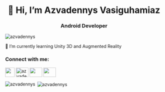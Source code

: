 
<h1 align="center">👋 Hi, I’m Azvadennys Vasiguhamiaz</h1>
<h3 align="center">Android Developer</h3>
<p align="left"> <img src="https://komarev.com/ghpvc/?username=azvadennys&label=Profile%20views&color=0e75b6&style=flat" alt="azvadennys" /> </p>
🌱 I’m currently learning Unity 3D and Augmented Reality

<h3 align="left">Connect with me:</h3>
<p align="left">
<a href="https://www.linkedin.com/in/azvadennys-vasiguhamiaz/" target="blank"><img align="center" src="https://user-images.githubusercontent.com/86347335/139518389-9720320c-ffe5-44a7-b90a-a980c9f15d6d.png" azvadennys" height="30" width="30" /></a>
<a href="https://fb.com/azvadennys" target="blank"><img align="center" src="https://raw.githubusercontent.com/rahuldkjain/github-profile-readme-generator/master/src/images/icons/Social/facebook.svg" alt="azvadennys" height="30" width="40" /></a>
<a href="https://instagram.com/azvadennys" target="blank"><img align="center" src="https://raw.githubusercontent.com/rahuldkjain/github-profile-readme-generator/master/src/images/icons/Social/instagram.svg" azvadennys" height="30" width="40" /></a>
 <a href="https://wa.me/6282175831680?text=I%20Get%20Your%20Contact%20From%20Github" target="blank"><img align="center" src="https://raw.githubusercontent.com/rahuldkjain/github-profile-readme-generator/master/src/images/icons/Social/whatsapp.svg" azvadennys" height="30" width="40" /></a>
</p>
<p><img align="left" src="https://github-readme-stats.vercel.app/api/top-langs?username=azvadennys&show_icons=true&locale=en&layout=compact" alt="azvadennys" /></p>
<p>&nbsp;<img align="center" src="https://github-readme-stats.vercel.app/api?username=azvadennys&show_icons=true&locale=en" alt="azvadennys" /></p>
